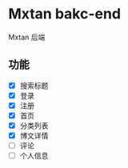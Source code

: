 # Mxtan bakc-end

Mxtan 后端

## 功能
- [x] 搜索标题
- [x] 登录
- [x] 注册
- [x] 首页
- [x] 分类列表
- [x] 博文详情
- [ ] 评论
- [ ] 个人信息